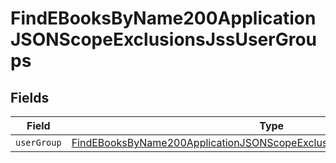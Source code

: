 # FindEBooksByName200ApplicationJSONScopeExclusionsJssUserGroups


## Fields

| Field                                                                                                                                                                         | Type                                                                                                                                                                          | Required                                                                                                                                                                      | Description                                                                                                                                                                   |
| ----------------------------------------------------------------------------------------------------------------------------------------------------------------------------- | ----------------------------------------------------------------------------------------------------------------------------------------------------------------------------- | ----------------------------------------------------------------------------------------------------------------------------------------------------------------------------- | ----------------------------------------------------------------------------------------------------------------------------------------------------------------------------- |
| `userGroup`                                                                                                                                                                   | [FindEBooksByName200ApplicationJSONScopeExclusionsJssUserGroupsUserGroup](../../models/operations/findebooksbyname200applicationjsonscopeexclusionsjssusergroupsusergroup.md) | :heavy_minus_sign:                                                                                                                                                            | N/A                                                                                                                                                                           |